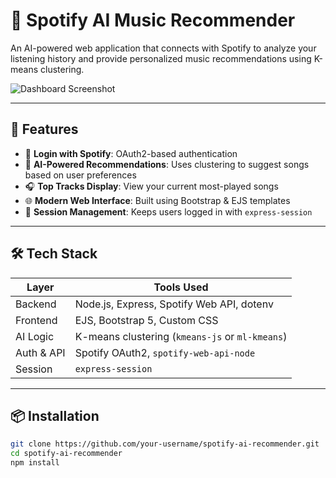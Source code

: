 # 🎵 Spotify AI Music Recommender

An AI-powered web application that connects with Spotify to analyze your listening history and provide personalized music recommendations using K-means clustering.

![Dashboard Screenshot](public/img/preview-dashboard.png)

---

## 🚀 Features

- 🔐 **Login with Spotify**: OAuth2-based authentication
- 🤖 **AI-Powered Recommendations**: Uses clustering to suggest songs based on user preferences
- 🎧 **Top Tracks Display**: View your current most-played songs
- 🌐 **Modern Web Interface**: Built using Bootstrap & EJS templates
- 🔁 **Session Management**: Keeps users logged in with `express-session`

---

## 🛠️ Tech Stack

| Layer       | Tools Used                                                                  |
|-------------|-----------------------------------------------------------------------------|
| Backend     | Node.js, Express, Spotify Web API, dotenv                                   |
| Frontend    | EJS, Bootstrap 5, Custom CSS                                                |
| AI Logic    | K-means clustering (`kmeans-js` or `ml-kmeans`)                             |
| Auth & API  | Spotify OAuth2, `spotify-web-api-node`                                      |
| Session     | `express-session`                                                           |

---

## 📦 Installation

```bash
git clone https://github.com/your-username/spotify-ai-recommender.git
cd spotify-ai-recommender
npm install
